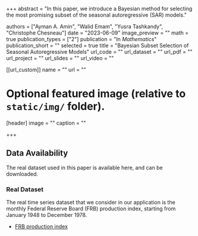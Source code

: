 +++
abstract = "In this paper, we introduce a Bayesian method for selecting the most promising subset of the seasonal autoregressive (SAR) models."

authors = ["Ayman A. Amin", "Walid Emam", "Yusra Tashkandy", "Christophe Chesneau"]
date = "2023-06-09"
image_preview = ""
math = true
publication_types = ["2"]
publication = "In *Mathematics*"
publication_short = ""
selected = true
title = "Bayesian Subset Selection of Seasonal Autoregressive Models"
url_code = ""
url_dataset = ""
url_pdf = ""
url_project = ""
url_slides = ""
url_video = ""

[[url_custom]]
name = ""
url = ""

# Optional featured image (relative to `static/img/` folder).
[header]
image = ""
caption = ""

+++


## Data Availability
The real dataset used in this paper is available here, and can be downloaded.


### Real Dataset
The real time series dataset that we consider in our application is the monthly Federal Reserve Board (FRB) production index, starting from January 1948 to December 1978.

- <a href = "https://drive.google.com/file/d/1u_SHjea6jGBAi1EXZIy-Mze54A7--s6R/view?usp=drive_link"> FRB production index  </a>